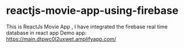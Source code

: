 # reactjs-movie-app-using-firebase
This is ReactJs Movie App , I have integrated the firebase real time database in react app
Demo app:
https://main.dtpwc0l2uxwet.amplifyapp.com/
